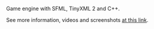 Game engine with SFML, TinyXML 2 and C++.

See more information, videos and screenshots [at this link](https://dorianhawkmoon.github.io/Graphiure/).
